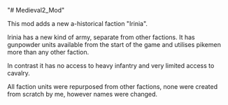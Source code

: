 "# Medieval2_Mod" 

This mod adds a new a-historical faction "Irinia".

Irinia has a new kind of army, separate from other factions.
It has gunpowder units available from the start of the game and utilises pikemen more than any other faction.

In contrast it has no access to heavy infantry and very limited access to cavalry.

All faction units were repurposed from other factions, none were created from scratch by me, however names were changed.

